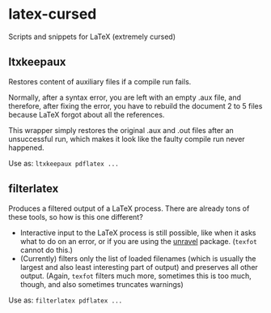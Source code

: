 # latex-cursed

Scripts and snippets for LaTeX (extremely cursed)

## ltxkeepaux

Restores content of auxiliary files if a compile run fails.

Normally, after a syntax error, you are left with an empty .aux file, and therefore, after fixing the error, you have to rebuild the document 2 to 5 files because LaTeX forgot about all the references.

This wrapper simply restores the original .aux and .out files after an unsuccessful run, which makes it look like the faulty compile run never happened.

Use as: `ltxkeepaux pdflatex ...`

## filterlatex

Produces a filtered output of a LaTeX process. There are already tons of these tools, so how is this one different?

- Interactive input to the LaTeX process is still possible, like when it asks what to do on an error, or if you are using the [unravel](https://ctan.org/pkg/unravel) package.
  (`texfot` cannot do this.)
- (Currently) filters only the list of loaded filenames (which is usually the largest and also least interesting part of output) and preserves all other output.
  (Again, `texfot` filters much more, sometimes this is too much, though, and also sometimes truncates warnings)

Use as: `filterlatex pdflatex ...`
